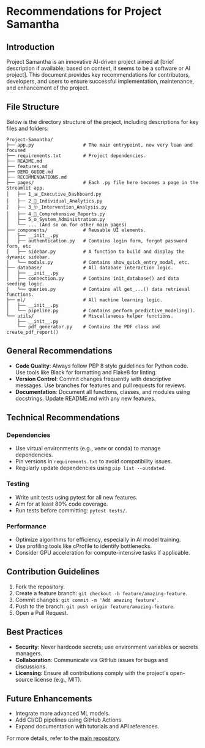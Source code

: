 # Recommendations for Project Samantha

## Introduction
Project Samantha is an innovative AI-driven project aimed at [brief description if available; based on context, it seems to be a software or AI project]. This document provides key recommendations for contributors, developers, and users to ensure successful implementation, maintenance, and enhancement of the project.

## File Structure
Below is the directory structure of the project, including descriptions for key files and folders:

```
Project-Samantha/
├── app.py                  # The main entrypoint, now very lean and focused
├── requirements.txt        # Project dependencies.
├── README.md
├── features.md
├── DEMO_GUIDE.md
├── RECOMMENDATIONS.md
├── pages/                  # Each .py file here becomes a page in the Streamlit app.
│   ├── 1_📊_Executive_Dashboard.py
│   ├── 2_👤_Individual_Analytics.py
│   ├── 3_🩺_Intervention_Analysis.py
│   ├── 4_📑_Comprehensive_Reports.py
│   ├── 5_⚙️_System_Administration.py
│   └── ... (And so on for other main pages)
├── components/             # Reusable UI elements.
│   ├── __init__.py
│   ├── authentication.py   # Contains login form, forgot password form, etc
│   ├── sidebar.py          # A function to build and display the dynamic sidebar.
│   └── modals.py           # Contains show_quick_entry_modal, etc.
├── database/               # All database interaction logic.
│   ├── __init__.py
│   ├── connection.py       # Contains init_database() and data seeding logic.
│   └── queries.py          # Contains all get_...() data retrieval functions.
├── ml/                     # All machine learning logic.
│   ├── __init__.py
│   └── pipeline.py         # Contains perform_predictive_modeling().
└── utils/                  # Miscellaneous helper functions.
    ├── __init__.py
    └── pdf_generator.py    # Contains the PDF class and create_pdf_report()
```

## General Recommendations
- **Code Quality**: Always follow PEP 8 style guidelines for Python code. Use tools like Black for formatting and Flake8 for linting.
- **Version Control**: Commit changes frequently with descriptive messages. Use branches for features and pull requests for reviews.
- **Documentation**: Document all functions, classes, and modules using docstrings. Update README.md with any new features.

## Technical Recommendations
### Dependencies
- Use virtual environments (e.g., venv or conda) to manage dependencies.
- Pin versions in `requirements.txt` to avoid compatibility issues.
- Regularly update dependencies using `pip list --outdated`.

### Testing
- Write unit tests using pytest for all new features.
- Aim for at least 80% code coverage.
- Run tests before committing: `pytest tests/`.

### Performance
- Optimize algorithms for efficiency, especially in AI model training.
- Use profiling tools like cProfile to identify bottlenecks.
- Consider GPU acceleration for compute-intensive tasks if applicable.

## Contribution Guidelines
1. Fork the repository.
2. Create a feature branch: `git checkout -b feature/amazing-feature`.
3. Commit changes: `git commit -m 'Add amazing feature'`.
4. Push to the branch: `git push origin feature/amazing-feature`.
5. Open a Pull Request.

## Best Practices
- **Security**: Never hardcode secrets; use environment variables or secrets managers.
- **Collaboration**: Communicate via GitHub issues for bugs and discussions.
- **Licensing**: Ensure all contributions comply with the project's open-source license (e.g., MIT).

## Future Enhancements
- Integrate more advanced ML models.
- Add CI/CD pipelines using GitHub Actions.
- Expand documentation with tutorials and API references.

For more details, refer to the [main repository](https://github.com/AlexBiobelemo/Project-Samantha).
